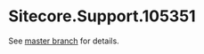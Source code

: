 # Sitecore.Support.105351

See [master branch](https://github.com/sitecoresupport/Sitecore.Support.105351) for details.